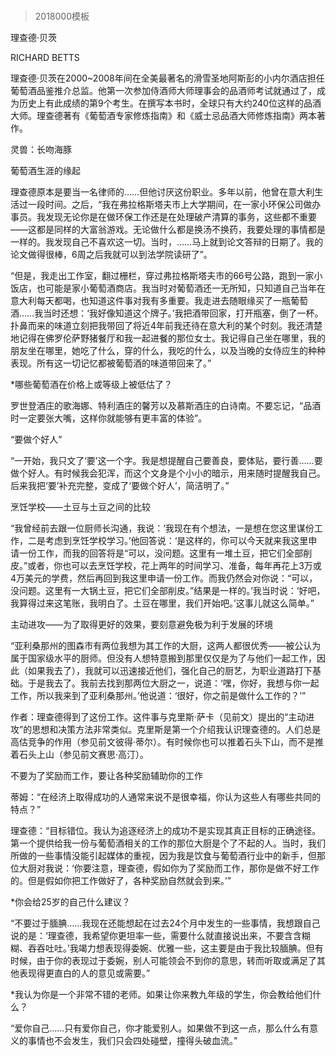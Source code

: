 # 
> 2018000模板



理查德·贝茨


RICHARD BETTS


理查德·贝茨在2000~2008年间在全美最著名的滑雪圣地阿斯彭的小内尔酒店担任葡萄酒品鉴推介总监。他第一次参加侍酒师大师理事会的品酒师考试就通过了，成为历史上有此成绩的第9个考生。在撰写本书时，全球只有大约240位这样的品酒大师。理查德著有《葡萄酒专家修炼指南》和《威士忌品酒大师修炼指南》两本著作。

灵兽：长吻海豚


葡萄酒生涯的缘起

理查德原本是要当一名律师的……但他讨厌这份职业。多年以前，他曾在意大利生活过一段时间。之后，“我在弗拉格斯塔夫市上大学期间，在一家小环保公司做办事员。我发现无论你是在做环保工作还是在处理破产清算的事务，这些都不重要——这都是同样的大富翁游戏。无论做什么都是换汤不换药，我要处理的事情都是一样的。我发现自己不喜欢这一切。当时，……马上就到论文答辩的日期了。我的论文做得很棒，6周之后我就可以到法学院读研了”。

“但是，我走出工作室，翻过栅栏，穿过弗拉格斯塔夫市的66号公路，跑到一家小饭店，也可能是家小葡萄酒商店。我当时对葡萄酒还一无所知，只知道自己当年在意大利每天都喝，也知道这件事对我有多重要。我走进去随眼缘买了一瓶葡萄酒……我当时还想：‘我好像知道这个牌子。’我把酒带回家，打开瓶塞，倒了一杯。扑鼻而来的味道立刻把我带回了将近4年前我还待在意大利的某个时刻。我还清楚地记得在佛罗伦萨野猪餐厅和我一起进餐的那位女士。我记得自己坐在哪里，我的朋友坐在哪里，她吃了什么，穿的什么，我吃的什么，以及当晚的女侍应生的种种表现。所有这一切记忆都被葡萄酒的味道带回来了。”

*哪些葡萄酒在价格上或等级上被低估了？

罗世登酒庄的歌海娜、特利酒庄的馨芳以及慕斯酒庄的白诗南。不要忘记，“品酒时一定要张大嘴，这样你就能够有更丰富的体验”。


“要做个好人”

“一开始，我只文了‘要’这一个字。我是想提醒自己要善良，要体贴，要行善……要做个好人。有时候我会犯浑，而这个文身是个小小的暗示，用来随时提醒我自己。后来我把‘要’补充完整，变成了‘要做个好人’，简洁明了。”


烹饪学校——土豆与土豆之间的比较

“我曾经前去跟一位厨师长沟通，我说：‘我现在有个想法，一是想在您这里谋份工作，二是考虑到烹饪学校学习。’他回答说：‘是这样的，你可以今天就来我这里申请一份工作，而我的回答将是“可以，没问题。这里有一堆土豆，把它们全部削皮。”或者，你也可以去烹饪学校，花上两年的时间学习、准备，每年再花上3万或4万美元的学费，然后再回到我这里申请一份工作。而我仍然会对你说：“可以，没问题。这里有一大锅土豆，把它们全部削皮。”结果是一样的。’我当时说：‘好吧，我算得过来这笔账，我明白了。土豆在哪里，我们开始吧。’这事儿就这么简单。”


主动进攻——为了取得更好的效果，要刻意避免极为利于发展的环境

“亚利桑那州的图森市有两位我想为其工作的大厨，这两人都很优秀——被公认为属于国家级水平的厨师。但没有人想特意搬到那里仅仅是为了与他们一起工作，因此（如果我去了），我就可以迅速接近他们，强化自己的厨艺，为职业道路打下基础。于是我去了。我前去找到那两位大厨之一，说道：‘嘿，你好，我想与你一起工作，所以我来到了亚利桑那州。’他说道：‘很好，你之前是做什么工作的？’”


作者：理查德得到了这份工作。这件事与克里斯·萨卡（见前文）提出的“主动进攻”的思想和决策方法非常类似。克里斯是第一个介绍我认识理查德的。人们总是高估竞争的作用（参见前文彼得·蒂尔）。有时候你也可以推着石头下山，而不是推着石头上山（参见前文赛思·高汀）。




不要为了奖励而工作，要让各种奖励辅助你的工作

蒂姆：“在经济上取得成功的人通常来说不是很幸福，你认为这些人有哪些共同的特点？”

理查德：“目标错位。我认为追逐经济上的成功不是实现其真正目标的正确途径。第一个提供给我一份与葡萄酒相关的工作的那位大厨是个了不起的人。当时，我们所做的一些事情没能引起媒体的重视，因为我是饮食与葡萄酒行业中的新手，但那位大厨对我说：‘你要注意，理查德，假如你为了奖励而工作，那你是做不好工作的。但是假如你把工作做好了，各种奖励自然就会到来。’”

*你会给25岁的自己什么建议？

“不要过于腼腆……我现在还能想起在过去24个月中发生的一些事情，我想跟自己说的是：‘理查德，我希望你更坦率一些，需要什么就直接说出来，不要含含糊糊、吞吞吐吐。’我竭力想表现得委婉、优雅一些，这主要是由于我比较腼腆。但有时候，由于你的表现过于委婉，别人可能领会不到你的意思，转而听取或满足了其他表现得更直白的人的意见或需要。”

*我认为你是一个非常不错的老师。如果让你来教九年级的学生，你会教给他们什么？

“爱你自己……只有爱你自己，你才能爱别人。如果做不到这一点，那么什么有意义的事情也不会发生，我们只会四处碰壁，撞得头破血流。”


